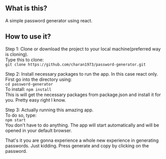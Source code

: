 ## What is this?
A simple password generator using react.

## How to use it?
Step 1: Clone or download the project to your local machine(preferred way is cloning).  
Type this to clone:  
`git clone https://github.com/charan1973/password-generator.git`  

Step 2: Install necessary packages to run the app. In this case react only.  
First go into the directory using:  
`cd password-generator`  
To install:
`npm install`  
This is will get the necessary packages from package.json and install it for you. Pretty easy right I know.  

Step 3: Actually running this amazing app.  
To do so, type:  
`npm start`  
You don't have to do anything. The app will start automatically and will be opened in your default browser.  

That's it you are gonna experience a whole new experience in generating passwords. Just kidding. Press generate and copy by clicking on the password.